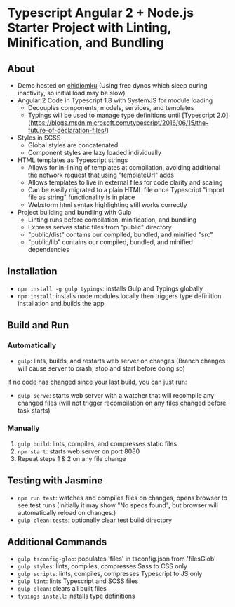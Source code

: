 # Typescript Angular 2 + Node.js Starter Project with Linting, Minification, and Bundling

## About
* Demo hosted on [chidiomku](https://tour-of-chidioms-typescript.chidiomkuapp.com/)
    (Using free dynos which sleep during inactivity, so initial load may be slow)
* Angular 2 Code in Typescript 1.8 with SystemJS for module loading
    * Decouples components, models, services, and templates
    * Typings will be used to manage type definitions until [Typescript 2.0]
    (https://blogs.msdn.microsoft.com/typescript/2016/06/15/the-future-of-declaration-files/)
* Styles in SCSS
    * Global styles are concatenated
    * Component styles are lazy loaded individually
* HTML templates as Typescript strings
    * Allows for in-lining of templates at compilation, avoiding additional the network request that using "templateUrl" adds
    * Allows templates to live in external files for code clarity and scaling
    * Can be easily migrated to a plain HTML file once Typescript "import file as string" functionality is in place
    * Webstorm html syntax highlighting still works correctly
* Project building and bundling with Gulp
    * Linting runs before compilation, minification, and bundling
    * Express serves static files from "public" directory
    * "public/dist" contains our compiled, bundled, and minified "src"
    * "public/lib" contains our compiled, bundled, and minified dependencies

## Installation
* `npm install -g gulp typings`: installs Gulp and Typings globally
* `npm install`: installs node modules locally then triggers type definition
 installation and builds the app

## Build and Run
### Automatically
* `gulp`: lints, builds, and restarts web server on changes
    (Branch changes will cause server to crash; stop and start before doing so)

If no code has changed since your last build, you can just run:

* `gulp serve`: starts web server with a watcher that will recompile any changed files
    (will not trigger recompilation on any files changed before task starts)

### Manually
1. `gulp build`: lints, compiles, and compresses static files
2. `npm start`: starts web server on port 8080
3. Repeat steps 1 & 2 on any file change

## Testing with Jasmine
* `npm run test`: watches and compiles files on changes, opens browser to see test runs
    (Initially it may show "No specs found", but browser will automatically reload on changes.)
* `gulp clean:tests`: optionally clear test build directory

## Additional Commands
* `gulp tsconfig-glob`: populates 'files' in tsconfig.json from 'filesGlob'
* `gulp styles`: lints, compiles, compresses Sass to CSS only
* `gulp scripts`: lints, compiles, compresses Typescript to JS only
* `gulp lint`: lints Typescript and SCSS files
* `gulp clean`: clears all built files
* `typings install`: installs type definitions